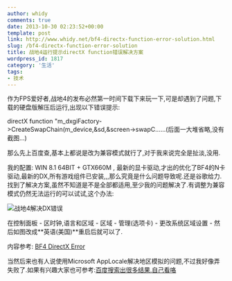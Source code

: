 ```yaml
---
author: whidy
comments: true
date: 2013-10-30 02:23:52+00:00
template: post
link: http://www.whidy.net/bf4-directx-function-error-solution.html
slug: /bf4-directx-function-error-solution
title: 战地4运行提示directX function错误解决方案
wordpress_id: 1817
category: '生活'
tags:
- 技术
---
```


作为FPS爱好者,战地4的发布必然第一时间下载下来玩一下,可是却遇到了问题,下载的硬盘版解压后运行,出现以下错误提示:

directX function "m_dxgiFactory->CreateSwapChain(m_device,&sd,&screen->swapC......(后面一大堆省略,没有截图...)

那么先上百度查,基本上都说是改为兼容模式就行了,对于我来说完全是扯淡,没用.

我的配置: WIN 8.1 64BIT + GTX660M , 最新的显卡驱动,才出的优化了BF4的N卡驱动,最新的DX,所有游戏组件已安装,,,那么究竟是什么问题导致呢.还是谷歌给力.找到了解决方案,虽然不知道是不是全部都适用,至少我的问题解决了.有调整为兼容模式仍然无法运行的可以试试,这个办法:

![战地4解决DX错误](http://www.whidy.net/wp-content/uploads/2013/10/bf4-400x264.jpg)

在控制面板 - 区时钟,语言和区域 - 区域 - 管理(选项卡) - 更改系统区域设置 - 然后如图改成**英语(美国)**重启后就可以了.

内容参考: [BF4 DirectX Error](http://battlelog.battlefield.com/bf3/en/forum/threadview/2955064766441724035/last/)

当然后来也有人说使用Microsoft AppLocale解决地区模拟的问题,不过我好像弄失败了.如果有兴趣大家也可参考:[百度搜索出很多结果,自己看咯](http://www.baidu.com/s?ie=UTF-8&wd=%E6%88%98%E5%9C%B04+applocale)
